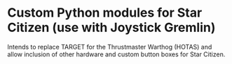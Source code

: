 # Custom Python modules for Star Citizen (use with Joystick Gremlin)

Intends to replace TARGET for the Thrustmaster Warthog (HOTAS) and allow inclusion of other hardware and custom button boxes for Star Citizen.

